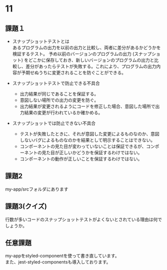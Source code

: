 # 11

## 課題１
- スナップショットテストとは  
あるプログラムの出力を以前の出力と比較し、両者に差分があるかどうかを検証するテスト。
予め以前のバージョンのプログラムの出力 (スナップショット) をどこかに保存しておき、新しいバージョンのプログラムの出力と比較し、差分があったらテストが失敗する。これにより、プログラムの出力内容が予期せぬうちに変更されることを防ぐことができる。


-  スナップショットテストで防止できる不具合
    - 出力結果が同じであることを保証する。
    - 意図しない場所での出力の変更を防ぐ。
    - 出力結果が変更されるようにコードを修正した場合、意図した場所で出力結果の変更が行われているか確かめる。

- スナップショットでは防止できない不具合
    - テストが失敗したときに、それが意図した変更によるものなのか、意図しないバグによるものなのかを結果として明示することはできない。
    - コンポーネントの見た目が変わっていないことは保証できるが、コンポーネントの見た目が正しいかどうかを保証するわけではない。
    - コンポーネントの動作が正しいことを保証するわけではない。


## 課題2
my-app/srcフォルダにあります


## 課題3(クイズ)
行数が多いコードのスナップショットテストがよくないとされている理由は何でしょうか。

## 任意課題
my-appをstyled-componentを使って書き直しています。  
また、jest-styled-componentsも導入しております。